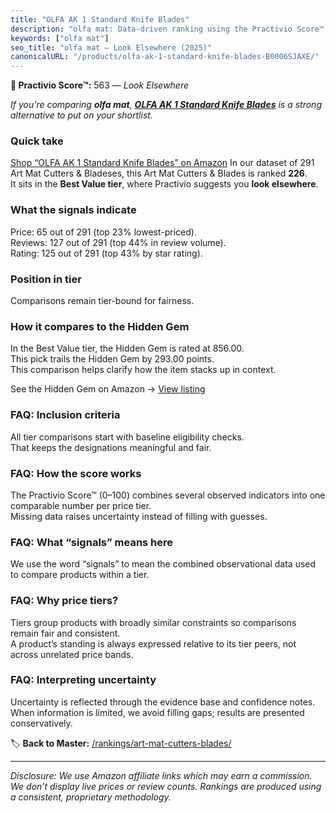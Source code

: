 ```yaml
---
title: "OLFA AK 1 Standard Knife Blades"
description: "olfa mat: Data-driven ranking using the Practivio Score™. Positioned by quality, value, demand, findability, momentum."
keywords: ["olfa mat"]
seo_title: "olfa mat — Look Elsewhere (2025)"
canonicalURL: "/products/olfa-ak-1-standard-knife-blades-B0006SJAXE/"
---
```


**🚫 Practivio Score™:** 563 — _Look Elsewhere_


*If you're comparing **olfa mat**, **[OLFA AK 1 Standard Knife Blades](https://www.amazon.com/dp/B0006SJAXE?tag=practivio-20)** is a strong alternative to put on your shortlist.*
### Quick take
[Shop “OLFA AK 1 Standard Knife Blades” on Amazon](https://www.amazon.com/dp/B0006SJAXE?tag=practivio-20)
In our dataset of 291 Art Mat Cutters & Bladeses, this Art Mat Cutters & Blades is ranked **226**.  
It sits in the **Best Value tier**, where Practivio suggests you **look elsewhere**.

### What the signals indicate
Price: 65 out of 291 (top 23% lowest-priced).  
Reviews: 127 out of 291 (top 44% in review volume).  
Rating: 125 out of 291 (top 43% by star rating).  

### Position in tier
Comparisons remain tier-bound for fairness.

### How it compares to the Hidden Gem
In the Best Value tier, the Hidden Gem is rated at 856.00.  
This pick trails the Hidden Gem by 293.00 points.  
This comparison helps clarify how the item stacks up in context.  

See the Hidden Gem on Amazon → [View listing](https://www.amazon.com/dp/B0C8BRB3RH?tag=practivio-20)

### FAQ: Inclusion criteria
All tier comparisons start with baseline eligibility checks.  
That keeps the designations meaningful and fair.

### FAQ: How the score works
The Practivio Score™ (0–100) combines several observed indicators into one comparable number per price tier.  
Missing data raises uncertainty instead of filling with guesses.

### FAQ: What “signals” means here
We use the word “signals” to mean the combined observational data used to compare products within a tier.

### FAQ: Why price tiers?
Tiers group products with broadly similar constraints so comparisons remain fair and consistent.  
A product’s standing is always expressed relative to its tier peers, not across unrelated price bands.

### FAQ: Interpreting uncertainty
Uncertainty is reflected through the evidence base and confidence notes.  
When information is limited, we avoid filling gaps; results are presented conservatively.


🏷️ **Back to Master:** [/rankings/art-mat-cutters-blades/](/rankings/art-mat-cutters-blades/)

---
_Disclosure: We use Amazon affiliate links which may earn a commission. We don’t display live prices or review counts. Rankings are produced using a consistent, proprietary methodology._
